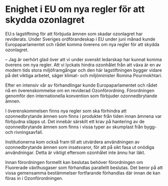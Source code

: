 # Enighet i EU om nya regler för att skydda ozonlagret

EU:s lagstiftning för att förbjuda ämnen som skadar ozonlagret har reviderats. Under Sveriges ordförandeskap i EU under juni månad kunde Europaparlamentet och rådet komma överens om nya regler för att skydda ozonlagret.

– Jag är oerhört glad över att vi under svenskt ledarskap har kunnat komma överens om nya regler. Att vi lyckats hindra ozonhålet från att växa är en av modern tids stora miljöframgångar och den här lagstiftningen bygger vidare på det viktiga arbetet, säger klimat- och miljöminister Romina Pourmokhtari.

Efter en intensiv vår av förhandlingar kunde Europaparlamentet och rådet nå en överenskommelse om en reviderad Ozonförordning. Förordningen genomför den internationella konvention som förbjuder ozonnedbrytande ämnen.

I överenskommelsen finns nya regler som ska förhindra att ozonnedbrytande ämnen som finns i produkter från tiden innan ämnena var förbjudna släpps ut. Det innebär särskilt ett krav på hantering av de ozonnedbrytande ämnen som finns i vissa typer av skumplast från bygg- och rivningsavfall.

Institutionerna kom också fram till att utvärdera användningen av ozonnedbrytande ämnen som insatsvaror, för att på sikt fasa ut onödiga användningar. Detta är viktigt eftersom ozonhålet inte ännu har läkt.

Innan förordningen formellt kan beslutas behöver förordningen om Fluorerade växthusgaser som förhandlas parallellt beslutas. Det beror på att vissa gemensamma bestämmelser fortfarande förhandlas där innan de kan föras in i Ozonförordningen.
